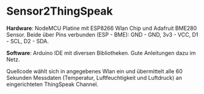# Sensor2ThingSpeak #

**Hardware**: NodeMCU Platine mit ESP8266 Wlan Chip und Adafruit BME280 Sensor. Beide über Pins verbunden (ESP - BME): GND - GND, 3v3 - VCC, D1 - SCL, D2 - SDA.

**Software**: Arduino IDE mit diversen Bibliotheken. Gute Anleitungen dazu im Netz.


Quellcode wählt sich in angegebenes Wlan ein und übermittelt alle 60 Sekunden Messdaten (Temperatur, Luftfeuchtigkeit und Luftdruck) an eingerichteten ThingSpeak Channel.
